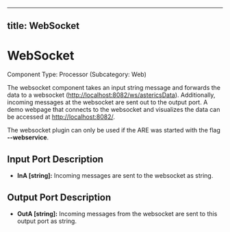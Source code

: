  

---
title: WebSocket
---

# WebSocket

Component Type: Processor (Subcategory: Web)

The websocket component takes an input string message and forwards the data to a websocket ([http://localhost:8082/ws/astericsData](http://localhost:8082/ws/astericsData)). Additionally, incoming messages at the websocket are sent out to the output port. A demo webpage that connects to the websocket and visualizes the data can be accessed at [http://localhost:8082/](http://localhost:8082/).

The websocket plugin can only be used if the ARE was started with the flag **\--webservice**.

## Input Port Description

*   **InA \[string\]:** Incoming messages are sent to the websocket as string.

## Output Port Description

*   **OutA \[string\]:** Incoming messages from the websocket are sent to this output port as string.